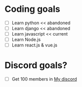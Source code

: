 # Coding goals
- [ ] Learn python << abandoned
- [ ] Learn django << abandoned
- [ ] Learn javascript << current
- [ ] Learn Node.js
- [ ] Learn react.js & vue.js
# Discord goals?
- [ ] Get 100 members in [My discord](https://discord.com/invite/dCcBFwQStT)

